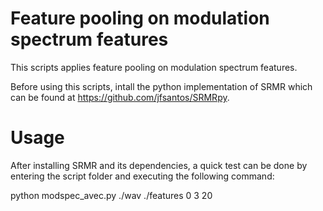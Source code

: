 # Feature pooling on modulation spectrum features

This scripts applies feature pooling on modulation spectrum features. 

Before using this scripts, intall the python implementation of SRMR which can be found at https://github.com/jfsantos/SRMRpy.

# Usage

After installing SRMR and its dependencies, a quick test can be done by entering the script folder and executing the following command:

python modspec_avec.py ./wav ./features 0 3 20
